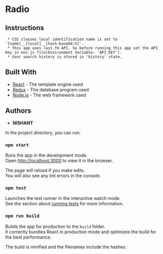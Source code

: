 # Radio

## Instructions
```
 * CSS classes local identification name is set to '[name]__[local]__[hash:base64:5]'.
 * This app uses last.fm API. So before running this app set the API Key in env.js file(Environment Variable- 'API_KEY').
 * User search history is stored in 'history' state.
```

## Built With
* [React](http://www.pugjs.org) - The template engine used
* [Redux](http://www.mongodb.com) - The database program used
* [Node.js](http://www.nodejs.org) - The web framework used

## Authors

* **NISHANT**

In the project directory, you can run:

### `npm start`

Runs the app in the development mode.<br />
Open [http://localhost:3000](http://localhost:3000) to view it in the browser.

The page will reload if you make edits.<br />
You will also see any lint errors in the console.

### `npm test`

Launches the test runner in the interactive watch mode.<br />
See the section about [running tests](https://facebook.github.io/create-react-app/docs/running-tests) for more information.

### `npm run build`

Builds the app for production to the `build` folder.<br />
It correctly bundles React in production mode and optimizes the build for the best performance.

The build is minified and the filenames include the hashes.<br />
